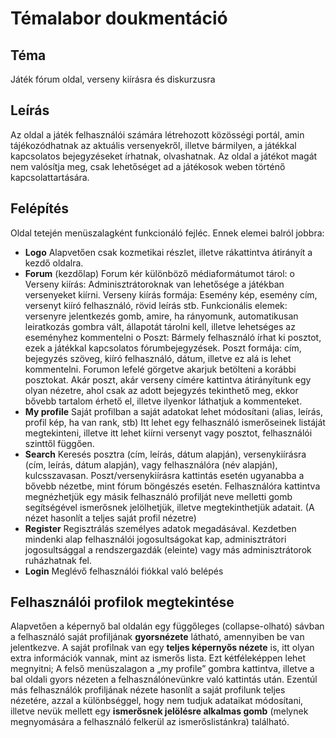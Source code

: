 # Témalabor doukmentáció

## Téma
Játék fórum oldal, verseny kiírásra és diskurzusra

## Leírás
Az oldal a játék felhasználói számára létrehozott közösségi portál, amin tájékozódhatnak az aktuális versenyekről, illetve bármilyen, a játékkal kapcsolatos bejegyzéseket írhatnak, olvashatnak. Az oldal a játékot magát nem valósítja meg, csak lehetőséget ad a játékosok weben történő kapcsolattartására.

## Felépítés
Oldal tetején menüszalagként funkcionáló fejléc. Ennek elemei balról jobbra:
  - **Logo**
    Alapvetően csak kozmetikai részlet, illetve rákattintva átirányít a kezdő oldalra.
  - **Forum** (kezdőlap)
    Forum kér különböző médiaformátumot tárol:
    o	Verseny kiírás: Adminisztrátoroknak van lehetősége a játékban versenyeket kiírni. 
      Verseny kiírás formája: Esemény kép, esemény cím, versenyt kiíró felhasználó, rövid leírás stb. Funkcionális elemek: versenyre jelentkezés gomb, amire, ha rányomunk, automatikusan leiratkozás gombra vált, állapotát tárolni kell, illetve lehetséges az eseményhez    kommentelni
    o	Poszt: Bármely felhasználó írhat ki posztot, ezek a játékkal kapcsolatos fórumbejegyzések.
      Poszt formája: cím, bejegyzés szöveg, kiíró felhasználó, dátum, illetve ez alá is lehet kommentelni. Forumon lefelé görgetve akarjuk betölteni a korábbi posztokat. Akár poszt, akár verseny címére kattintva átirányítunk egy olyan nézetre, ahol csak az adott bejegyzés tekinthető meg, ekkor bővebb tartalom érhető el, illetve ilyenkor láthatjuk a kommenteket. 
 - **My profile**
  Saját profilban a saját adatokat lehet módosítani (alias, leírás, profil kép, ha van rank, stb)
Itt lehet egy felhasználó ismerőseinek listáját megtekinteni, illetve itt lehet kiírni versenyt vagy posztot, felhasználói szinttől függően.
 - **Search**
  Keresés posztra (cím, leírás, dátum alapján), versenykiírásra (cím, leírás, dátum alapján), vagy felhasználóra (név alapján), kulcsszavasan. Poszt/versenykiírásra kattintás esetén ugyanabba a bővebb nézetbe, mint fórum böngészés esetén. 
Felhasználóra kattintva megnézhetjük egy másik felhasználó profilját neve melletti gomb segítségével ismerősnek jelölhetjük, illetve megtekinthetjük adatait. (A nézet hasonlít a teljes saját profil nézetre)
 - **Register**
  Regisztrálás személyes adatok megadásával.
Kezdetben mindenki alap felhasználói jogosultságokat kap, adminisztrátori jogosultsággal a rendszergazdák (eleinte) vagy más adminisztrátorok ruházhatnak fel.
 - **Login**
  Meglévő felhasználói fiókkal való belépés
## Felhasználói profilok megtekintése
Alapvetően a képernyő bal oldalán egy függőleges (collapse-olható) sávban a felhasználó saját profiljának **gyorsnézete** látható, amennyiben be van jelentkezve. A saját profilnak van egy **teljes képernyős nézete** is, itt olyan extra információk vannak, mint az ismerős lista. Ezt kétféleképpen lehet megnyitni; A felső menüszalagon a „my profile” gombra kattintva, illetve a bal oldali gyors nézeten a felhasználónevünkre való kattintás után.
Ezentúl más felhasználók profiljának nézete hasonlít a saját profilunk teljes nézetére, azzal a különbséggel, hogy nem tudjuk adataikat módosítani, illetve nevük mellett egy **ismerősnek jelölésre alkalmas gomb** (melynek megnyomására a felhasználó felkerül az ismerőslistánkra) található.
